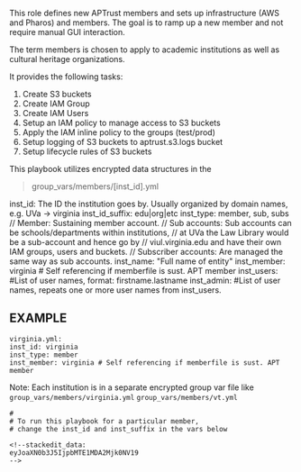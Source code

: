 This role defines new APTrust members and sets up infrastructure (AWS and Pharos) and members. The goal is to ramp up a new member and not require manual GUI interaction.

The term members is chosen to apply to academic institutions as well as cultural heritage organizations.

It provides the following tasks:

 1. Create S3 buckets
 2. Create IAM Group
 3. Create IAM Users
 4. Setup an IAM policy to manage access to S3 buckets
 5. Apply the IAM inline policy to the groups (test/prod)
 6. Setup logging of S3 buckets to aptrust.s3.logs bucket
 7. Setup lifecycle rules of S3 buckets

This playbook utilizes encrypted data structures in the 

> group_vars/members/[inst_id].yml

inst_id: The ID the institution goes by. Usually organized by domain names,
e.g. UVa -> virginia
inst_id_suffix: edu|org|etc
inst_type: member, sub, subs
// Member: Sustaining member account.
// Sub accounts: Sub accounts can be schools/departments within institutions,
//              at UVa the Law Library would be a sub-account and hence go by
//              viul.virginia.edu and have their own IAM groups, users and buckets.
// Subscriber accounts: Are managed the same way as sub accounts.
inst_name: "Full name of entity"
inst_member: virginia # Self referencing if memberfile is sust. APT member
inst_users: #List of user names, format: firstname.lastname
inst_admin: #List of user names, repeats one or more user names from inst_users.

## EXAMPLE
```
virginia.yml:
inst_id: virginia
inst_type: member
inst_member: virginia # Self referencing if memberfile is sust. APT member
```
Note: Each institution is in a separate encrypted group var file like
```group_vars/members/virginia.yml```
```group_vars/members/vt.yml```
``` etc.
#
# To run this playbook for a particular member,
# change the inst_id and inst_suffix in the vars below

<!--stackedit_data:
eyJoaXN0b3J5IjpbMTE1MDA2Mjk0NV19
-->